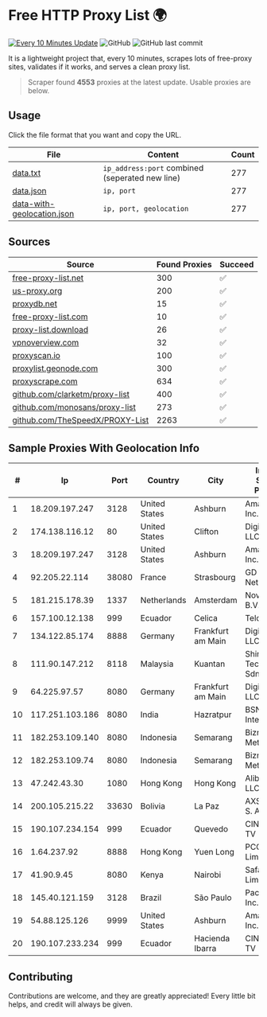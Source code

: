 
# Free HTTP Proxy List 🌍

[![Every 10 Minutes Update](https://github.com/mertguvencli/http-proxy-list/actions/workflows/main.yml/badge.svg?branch=main)](https://github.com/mertguvencli/http-proxy-list/actions/workflows/main.yml)
![GitHub](https://img.shields.io/github/license/mertguvencli/http-proxy-list)
![GitHub last commit](https://img.shields.io/github/last-commit/mertguvencli/http-proxy-list)

It is a lightweight project that, every 10 minutes, scrapes lots of free-proxy sites, validates if it works, and serves a clean proxy list.


> Scraper found **4553** proxies at the latest update. Usable proxies are below.

## Usage

Click the file format that you want and copy the URL.


|File|Content|Count|
|----|-------|-----|
|[data.txt](https://raw.githubusercontent.com/mertguvencli/http-proxy-list/main/proxy-list/data.txt)|`ip_address:port` combined (seperated new line)|277|
|[data.json](https://raw.githubusercontent.com/mertguvencli/http-proxy-list/main/proxy-list/data.json)|`ip, port`|277|
|[data-with-geolocation.json](https://raw.githubusercontent.com/mertguvencli/http-proxy-list/main/proxy-list/data-with-geolocation.json)|`ip, port, geolocation`|277|

## Sources

|Source|Found Proxies|Succeed|
|------|-------------|-------|
|[free-proxy-list.net](https://free-proxy-list.net)|300|✅|
|[us-proxy.org](https://www.us-proxy.org)|200|✅|
|[proxydb.net](http://proxydb.net)|15|✅|
|[free-proxy-list.com](https://free-proxy-list.com/?page=&port=&type%5B%5D=http&type%5B%5D=https&up_time=0&search=Search)|10|✅|
|[proxy-list.download](https://www.proxy-list.download/HTTP)|26|✅|
|[vpnoverview.com](https://vpnoverview.com/privacy/anonymous-browsing/free-proxy-servers)|32|✅|
|[proxyscan.io](https://www.proxyscan.io)|100|✅|
|[proxylist.geonode.com](https://proxylist.geonode.com/api/proxy-list?limit=300&page=1&sort_by=lastChecked&sort_type=desc&protocols=http,https)|300|✅|
|[proxyscrape.com](https://api.proxyscrape.com/v2/?request=displayproxies&protocol=http&timeout=10000&country=all&ssl=all&anonymity=all)|634|✅|
|[github.com/clarketm/proxy-list](https://raw.githubusercontent.com/clarketm/proxy-list/master/proxy-list-raw.txt)|400|✅|
|[github.com/monosans/proxy-list](https://raw.githubusercontent.com/monosans/proxy-list/main/proxies/http.txt)|273|✅|
|[github.com/TheSpeedX/PROXY-List](https://raw.githubusercontent.com/TheSpeedX/PROXY-List/master/http.txt)|2263|✅|


## Sample Proxies With Geolocation Info

|#|Ip|Port|Country|City|Internet Service Provider|
|-|--|----|-------|----|-------------------------|
|1|18.209.197.247|3128|United States|Ashburn|Amazon.com, Inc.|
|2|174.138.116.12|80|United States|Clifton|DigitalOcean, LLC|
|3|18.209.197.247|3128|United States|Ashburn|Amazon.com, Inc.|
|4|92.205.22.114|38080|France|Strasbourg|GD MASS Network|
|5|181.215.178.39|1337|Netherlands|Amsterdam|NovoServe B.V.|
|6|157.100.12.138|999|Ecuador|Celica|Telconet S.A|
|7|134.122.85.174|8888|Germany|Frankfurt am Main|DigitalOcean, LLC|
|8|111.90.147.212|8118|Malaysia|Kuantan|Shinjiru Technology Sdn Bhd|
|9|64.225.97.57|8080|Germany|Frankfurt am Main|DigitalOcean, LLC|
|10|117.251.103.186|8080|India|Hazratpur|BSNL Internet|
|11|182.253.109.140|8080|Indonesia|Semarang|Biznet Metronet|
|12|182.253.109.74|8080|Indonesia|Semarang|Biznet Metronet|
|13|47.242.43.30|1080|Hong Kong|Hong Kong|Alibaba.com LLC|
|14|200.105.215.22|33630|Bolivia|La Paz|AXS Bolivia S. A.|
|15|190.107.234.154|999|Ecuador|Quevedo|CINECABLE TV|
|16|1.64.237.92|8888|Hong Kong|Yuen Long|PCCW IMS Limited|
|17|41.90.9.45|8080|Kenya|Nairobi|Safaricom Limited|
|18|145.40.121.159|3128|Brazil|São Paulo|Packet Host, Inc.|
|19|54.88.125.126|9999|United States|Ashburn|Amazon.com, Inc.|
|20|190.107.233.234|999|Ecuador|Hacienda Ibarra|CINECABLE TV|



## Contributing

Contributions are welcome, and they are greatly appreciated! Every
little bit helps, and credit will always be given.

